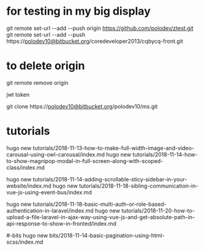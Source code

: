 # for testing in my big display
git remote set-url --add --push origin https://github.com/polodev/ztest.git
git remote set-url --add --push https://polodev10@bitbucket.org/coredeveloper2013/cqbycq-front.git

# to delete origin
git remote remove origin


jwt
token

git clone https://polodev10@bitbucket.org/polodev10/ms.git


tutorials
==================

hugo new tutorials/2018-11-13-how-to-make-full-width-image-and-video-carousal-using-owl-carousal/index.md
hugo new tutorials/2018-11-14-how-to-show-magnipop-modal-in-full-screen-along-with-scoped-class/index.md

hugo new tutorials/2018-11-14-adding-scrollable-sticy-sidebar-in-your-website/index.md
hugo new tutorials/2018-11-18-sibling-communication-in-vue-js-using-event-bus/index.md

hugo new tutorials/2018-11-18-basic-multi-auth-or-role-based-authentication-in-laravel/index.md
hugo new tutorials/2018-11-20-how-to-upload-a-file-laravel-in-ajax-way-using-vue-js-and-get-absolute-path-in-api-response-to-show-in-fronted/index.md






#-bits
hugo new bits/2018-11-14-basic-pagination-using-html-scss/index.md
